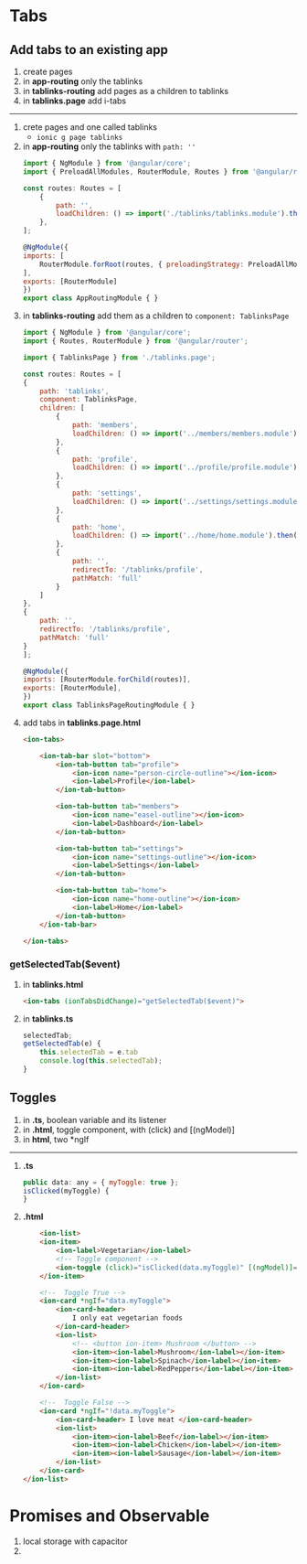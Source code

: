 # Tabs

## Add tabs to an existing app

1. create pages
2. in **app-routing** only the tablinks
3. in **tablinks-routing** add pages as a children to tablinks
4. in **tablinks.page** add i-tabs

---

1. crete pages and one called tablinks
    * `ionic g page tablinks` 
2. in **app-routing** only the tablinks with `path: ''`
    ```js
    import { NgModule } from '@angular/core';
    import { PreloadAllModules, RouterModule, Routes } from '@angular/router';

    const routes: Routes = [
        {
            path: '',
            loadChildren: () => import('./tablinks/tablinks.module').then(m => m.TablinksPageModule)
        },
    ];

    @NgModule({
    imports: [
        RouterModule.forRoot(routes, { preloadingStrategy: PreloadAllModules })
    ],
    exports: [RouterModule]
    })
    export class AppRoutingModule { }
    ``` 
3. in **tablinks-routing** add them as a children to `component: TablinksPage`
    ```js
    import { NgModule } from '@angular/core';
    import { Routes, RouterModule } from '@angular/router';

    import { TablinksPage } from './tablinks.page';

    const routes: Routes = [
    {
        path: 'tablinks',
        component: TablinksPage,
        children: [
            {
                path: 'members',
                loadChildren: () => import('../members/members.module').then(m => m.MembersPageModule)
            },
            {
                path: 'profile',
                loadChildren: () => import('../profile/profile.module').then(m => m.ProfilePageModule)
            },
            {
                path: 'settings',
                loadChildren: () => import('../settings/settings.module').then(m => m.SettingsPageModule)
            },
            {
                path: 'home',
                loadChildren: () => import('../home/home.module').then(m => m.HomePageModule)
            },
            {
                path: '',
                redirectTo: '/tablinks/profile',
                pathMatch: 'full'
            }
        ]
    },
    {
        path: '',
        redirectTo: '/tablinks/profile',
        pathMatch: 'full'
    }
    ];

    @NgModule({
    imports: [RouterModule.forChild(routes)],
    exports: [RouterModule],
    })
    export class TablinksPageRoutingModule { }
    ```
4. add tabs in **tablinks.page.html**
    ```html
    <ion-tabs>

        <ion-tab-bar slot="bottom">
            <ion-tab-button tab="profile">
                <ion-icon name="person-circle-outline"></ion-icon>
                <ion-label>Profile</ion-label>
            </ion-tab-button>

            <ion-tab-button tab="members">
                <ion-icon name="easel-outline"></ion-icon>
                <ion-label>Dashboard</ion-label>
            </ion-tab-button>

            <ion-tab-button tab="settings">
                <ion-icon name="settings-outline"></ion-icon>
                <ion-label>Settings</ion-label>
            </ion-tab-button>

            <ion-tab-button tab="home">
                <ion-icon name="home-outline"></ion-icon>
                <ion-label>Home</ion-label>
            </ion-tab-button>
        </ion-tab-bar>

    </ion-tabs>
    ```

### getSelectedTab($event)

1. in **tablinks.html** 
    ```html 
    <ion-tabs (ionTabsDidChange)="getSelectedTab($event)"> 
    ```

2. in **tablinks.ts**
    ```ts
    selectedTab;
    getSelectedTab(e) {
        this.selectedTab = e.tab
        console.log(this.selectedTab);
    }
    ```

## Toggles

1. in **.ts**, boolean variable and its listener
2. in **.html**, toggle component, with (click) and [(ngModel)]
3. in **html**, two *ngIf 
---

1. **.ts**
    ```js
    public data: any = { myToggle: true };
    isClicked(myToggle) {
    }
    ```
2. **.html**
    ```html
        <ion-list>
        <ion-item>
            <ion-label>Vegetarian</ion-label>
            <!-- Toggle component -->
            <ion-toggle (click)="isClicked(data.myToggle)" [(ngModel)]="data.myToggle"></ion-toggle>
        </ion-item>

        <!--  Toggle True -->
        <ion-card *ngIf="data.myToggle">
            <ion-card-header>
                I only eat vegetarian foods
            </ion-card-header>
            <ion-list>
                <!-- <button ion-item> Mushroom </button> -->
                <ion-item><ion-label>Mushroom</ion-label></ion-item>
                <ion-item><ion-label>Spinach</ion-label></ion-item>
                <ion-item><ion-label>RedPeppers</ion-label></ion-item>
            </ion-list>
        </ion-card>

        <!--  Toggle False -->
        <ion-card *ngIf="!data.myToggle">
            <ion-card-header> I love meat </ion-card-header>
            <ion-list>
                <ion-item><ion-label>Beef</ion-label></ion-item>
                <ion-item><ion-label>Chicken</ion-label></ion-item>
                <ion-item><ion-label>Sausage</ion-label></ion-item>
            </ion-list>
        </ion-card>
    </ion-list>
    ```

# Promises and Observable

1. local storage with capacitor
2. 